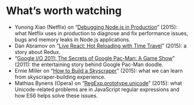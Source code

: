 <!--
tags:
  - worth-watching
  - javascript
  - engineering
description: List of favorite talks and performances.
-->

# What’s worth watching

- Yunong Xiao (Netflix) on “[Debugging Node.js in Production](https://youtu.be/O1YP8QP9gLA)” (2015): what Netflix uses in production to diagnose and fix performance issues, bugs and memory leaks in Node.js applications.
- Dan Abramov on “[Live React: Hot Reloading with Time Travel](https://youtu.be/xsSnOQynTHs)” (2015): a story about Redux.
- “[Google I/O 2011: The Secrets of Google Pac-Man: A Game Show](https://youtu.be/ttavBa4giPc)” (2011): the entertaining story behind Google Pac-Man doodle.
- Ernie Miller on “[How to Build a Skyscraper](https://youtu.be/7MeBuDLbF98)” (2015): what we can learn from skyscraper-building experience.
- Mathias Bynens (Opera) on “[RegExp.prototype.unicode](https://youtu.be/0Bj4etSa84c)” (2015): what Unicode-related problems are in JavaScript regular expressions and how ES6 helps solve these issues.
<!--:.post__content-list-->
